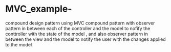 # MVC_example-
compound design pattern 
using MVC compound pattern with observer pattern in between each of the controller and the model 
to nofify the conttroller with the state of the model ,
and also observer pattern in between the view and the model 
to notify the user with the changes applied to the model 
